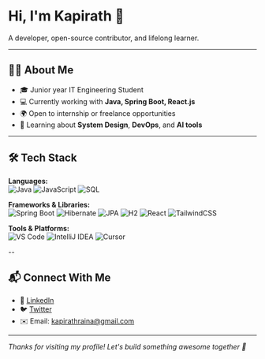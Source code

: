 <h1>Hi, I'm Kapirath 👋</h1>

<p>
  A developer, open-source contributor, and lifelong learner.
</p>

---

## 👨‍💻 About Me

- 🎓 Junior year IT Engineering Student  
- 💻 Currently working with **Java, Spring Boot, React.js**  
- 🌍 Open to internship or freelance opportunities  
- 🧠 Learning about **System Design**, **DevOps**, and **AI tools**   

---

## 🛠️ Tech Stack

**Languages:**  
![Java](https://img.shields.io/badge/Java-ED8B00?style=flat&logo=java&logoColor=white)
![JavaScript](https://img.shields.io/badge/JavaScript-F7DF1E?style=flat&logo=javascript&logoColor=black)
![SQL](https://img.shields.io/badge/SQL-4479A1?style=flat&logo=postgresql&logoColor=white)

**Frameworks & Libraries:**  
![Spring Boot](https://img.shields.io/badge/Spring%20Boot-6DB33F?style=flat&logo=spring-boot&logoColor=white)
![Hibernate](https://img.shields.io/badge/Hibernate-59666C?style=flat&logo=hibernate&logoColor=white)
![JPA](https://img.shields.io/badge/JPA-007396?style=flat&logo=java&logoColor=white)
![H2](https://img.shields.io/badge/H2%20Database-00599C?style=flat&logo=h2&logoColor=white)
![React](https://img.shields.io/badge/React-20232A?style=flat&logo=react&logoColor=61DAFB)
![TailwindCSS](https://img.shields.io/badge/TailwindCSS-38B2AC?style=flat&logo=tailwind-css&logoColor=white)

**Tools & Platforms:**  
![VS Code](https://img.shields.io/badge/VS%20Code-007ACC?style=flat&logo=visual-studio-code&logoColor=white)
![IntelliJ IDEA](https://img.shields.io/badge/IntelliJ%20IDEA-000000?style=flat&logo=intellij-idea&logoColor=white)
![Cursor](https://img.shields.io/badge/Cursor-3C3C3C?style=flat&logo=visual-studio-code&logoColor=white)

--

## 📬 Connect With Me

- 💼 [LinkedIn](https://www.linkedin.com/in/kapirath-raina/)
- 🐦 [Twitter](https://x.com/kapirathraina)
- ✉️ Email: kapirathraina@gmail.com

---

_Thanks for visiting my profile! Let's build something awesome together 🚀_
